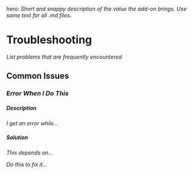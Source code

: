 hero: *Short and snappy description of the value the add-on brings. Use same text for all .md files.*

# Troubleshooting

*List problems that are frequently encountered*

## Common Issues

### *Error When I Do This*

##### Description

*I get an error while...*

##### Solution

*This depends on...*

*Do this to fix it...*